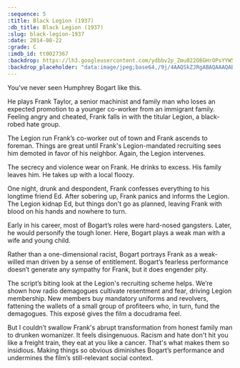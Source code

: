 ```yaml
---
:sequence: 5
:title: Black Legion (1937)
:db_title: Black Legion (1937)
:slug: black-legion-1937
:date: 2014-08-22
:grade: C
:imdb_id: tt0027367
:backdrop: https://lh3.googleusercontent.com/ydbbv2p_Zmu022O8GHrOPsYYW5UD8it2BtfxaRu-yq8jsOAGlH2sBvhhgamigF6TxULlnnWHmJwk=w1000-l75-rj
:backdrop_placeholder: "data:image/jpeg;base64,/9j/4AAQSkZJRgABAQAAAQABAAD/2wCEACgcHiMeGSgjISMtKygwPGRBPDc3PHtYXUlkkYCZlo+AjIqgtObDoKrarYqMyP/L2u71////m8H////6/+b9//gBKy0tMCkwajU1auyZgJns7Ozs7Ozs7Ozs7Ozs7Ozs7Ozs7Ozs7Ozs7Ozs7Ozs7Ozs7Ozs7Ozs7Ozs7Ozs7Ozs7P/AABEIAAsAFAMBIgACEQEDEQH/xAAYAAACAwAAAAAAAAAAAAAAAAABAwACBP/EACIQAAIBBAEEAwAAAAAAAAAAAAECEQADBBIhEyIx0SNhof/EABQBAQAAAAAAAAAAAAAAAAAAAAD/xAAUEQEAAAAAAAAAAAAAAAAAAAAA/9oADAMBAAIRAxEAPwBSZI6KbEFmfUDxAIiaONc3s7N2i4dOPoTNLgHrqVEW0lePBgmqhimPiamPkP7Hug0nH3t2nDv3WweKlHJdkvsisVVeAAYgVKD/2Q=="
---
```


You’ve never seen Humphrey Bogart like this.

He plays Frank Taylor, a senior machinist and family man who loses an expected promotion to a younger co-worker from an immigrant family. Feeling angry and cheated, Frank falls in with the titular Legion, a black-robed hate group.

The Legion run Frank’s co-worker out of town and Frank ascends to foreman. Things are great until Frank's Legion-mandated recruiting sees him demoted in favor of his neighbor. Again, the Legion intervenes.

The secrecy and violence wear on Frank. He drinks to excess. His family leaves him. He takes up with a local floozy.

One night, drunk and despondent, Frank confesses everything to his longtime friend Ed. After sobering up, Frank panics and informs the Legion. The Legion kidnap Ed, but things don't go as planned, leaving Frank with blood on his hands and nowhere to turn.

Early in his career, most of Bogart’s roles were hard-nosed gangsters. Later, he would personify the tough loner. Here, Bogart plays a weak man with a wife and young child.

Rather than a one-dimensional racist, Bogart portrays Frank as a weak-willed man driven by a sense of entitlement. Bogart’s fearless performance doesn’t generate any sympathy for Frank, but it does engender pity.

The script’s biting look at the Legion's recruiting scheme helps. We’re shown how radio demagogues cultivate resentment and fear, driving Legion membership. New members buy mandatory uniforms and revolvers, fattening the wallets of a small group of profiteers who, in turn, fund the demagogues. This exposé gives the film a docudrama feel.

But I couldn’t swallow Frank's abrupt transformation from honest family man to drunken womanizer. It feels disingenuous. Racism and hate don't hit you like a freight train, they eat at you like a cancer. That's what makes them so insidious. Making things so obvious diminishes Bogart’s performance and undermines the film’s still-relevant social context.

